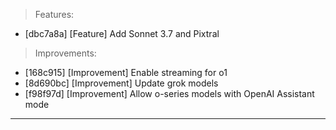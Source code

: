 > Features:
- [dbc7a8a] [Feature] Add Sonnet 3.7 and Pixtral

> Improvements:
- [168c915] [Improvement] Enable streaming for o1
- [8d690bc] [Improvement] Update grok models
- [f98f97d] [Improvement] Allow o-series models with OpenAI Assistant mode


---
